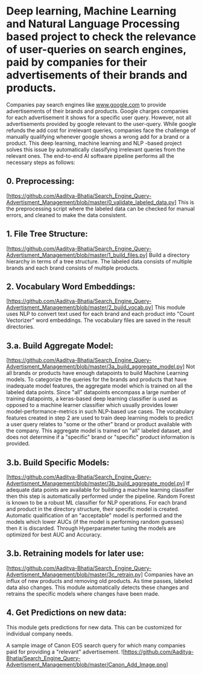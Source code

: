 # Deep learning, Machine Learning and Natural Language Processing based project to check the relevance of user-queries on search engines, paid by companies for their advertisements of their brands and products. 

Companies pay search engines like www.google.com to provide advertisements of their brands and products. Google charges companies for each advertisement it shows for a specific user query. However, not all advertisements provided by google relevant to the user-query. While google refunds the add cost for irrelevant queries, companies face the challenge of manually qualifying whenever google shows a wrong add for a brand or a product. 
This deep learning, machine learning and NLP -based project solves this issue by automatically classifying irrelevant queries from the relevant ones. The end-to-end AI software pipeline performs all the necessary steps as follows:

## 0. Preprocessing:
[https://github.com/Aaditya-Bhatia/Search_Engine_Query-Advertisment_Management/blob/master/0_validate_labeled_data.py] This is the preprocessing script where the labeled data can be checked for manual errors, and cleaned to make the data consistent.

## 1. File Tree Structure:
[https://github.com/Aaditya-Bhatia/Search_Engine_Query-Advertisment_Management/blob/master/1_build_files.py] 
Build a directory hierarchy in terms of a tree structure. The labeled data consists of multiple brands and each brand consists of multiple products.


## 2. Vocabulary Word Embeddings:
[https://github.com/Aaditya-Bhatia/Search_Engine_Query-Advertisment_Management/blob/master/2_build_vocab.py] 
This module uses NLP to convert text used for each brand and each product into "Count Vectorizer" word embeddings. The vocabulary files are saved in the result directories. 

## 3.a. Build Aggregate Model:
[https://github.com/Aaditya-Bhatia/Search_Engine_Query-Advertisment_Management/blob/master/3a_build_aggregate_model.py] 
Not all brands or products have enough datapoints to build Machine Learning models. To categorize the queries for the brands and products that have  inadequate model features, the aggregate model which is trained on all the labeled data points. Since "all" datapoints encompass a large number of training datapoints, a keras-based deep learning classifier is used as opposed to a machine learner classifier which usually provides lower model-performance-metrics in such NLP-based use cases. The vocabulary features created in step 2 are used to train deep learning models to predict a user query relates to "some or the other" brand or product available with the company. This aggregate model is trained on "all" labeled dataset, and does not determine if a "specific" brand or "specific" product information is provided. 

## 3.b. Build Specific Models:
[https://github.com/Aaditya-Bhatia/Search_Engine_Query-Advertisment_Management/blob/master/3b_build_aggregate_model.py]
If adequate data points are available for building a machine learning classifier then this step is automatically performed under the pipeline. Random Forest is known to be a robust ML classifier for NLP operations. For each brand and product in the directory structure, their specific model is created. Automatic qualification of an "acceptable" model is performed and the models which lower AUCs (if the model is performing random guesses) then it is discarded. Through Hyperparameter tuning the models are optimized for best AUC and Accuracy.

## 3.b. Retraining models for later use:
[https://github.com/Aaditya-Bhatia/Search_Engine_Query-Advertisment_Management/blob/master/3c_retrain.py]
Companies have an influx of new products and removing old products. As time passes, labeled data also changes. This module automatically detects these changes and retrains the specific models where changes have been made.

## 4. Get Predictions on new data:
This module gets predictions for new data. This can be customized for individual company needs.

A sample image of Canon EOS search query for which many companies paid for providing a "relevant" advertisement.
![https://github.com/Aaditya-Bhatia/Search_Engine_Query-Advertisment_Management/blob/master/Canon_Add_Image.png]

